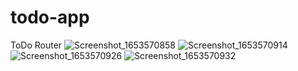# todo-app
ToDo Router
![Screenshot_1653570858](https://user-images.githubusercontent.com/77075702/170495074-c97b9545-c668-4c6c-9c43-9c0fd5640147.png)
![Screenshot_1653570914](https://user-images.githubusercontent.com/77075702/170495083-7f473765-228b-4ffe-ab9d-5e26e7465749.png)
![Screenshot_1653570926](https://user-images.githubusercontent.com/77075702/170495091-35763d6c-16d4-4d3c-965b-d3e31560372e.png)
![Screenshot_1653570932](https://user-images.githubusercontent.com/77075702/170495097-39c6b319-b382-408f-b859-b0e48e11974a.png)

